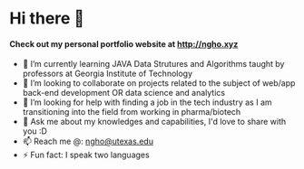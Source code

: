 # Hi there 👋

#### Check out my personal portfolio website at http://ngho.xyz

- 🌱 I’m currently learning JAVA Data Strutures and Algorithms taught by professors at Georgia Institute of Technology
- 👯 I’m looking to collaborate on projects related to the subject of web/app back-end development OR data science and analytics
- 🤔 I’m looking for help with finding a job in the tech industry as I am transitioning into the field from working in pharma/biotech
- 💬 Ask me about my knowledges and capabilities, I'd love to share with you :D
- 📫 Reach me @: ngho@utexas.edu
- ⚡ Fun fact: I speak two languages
